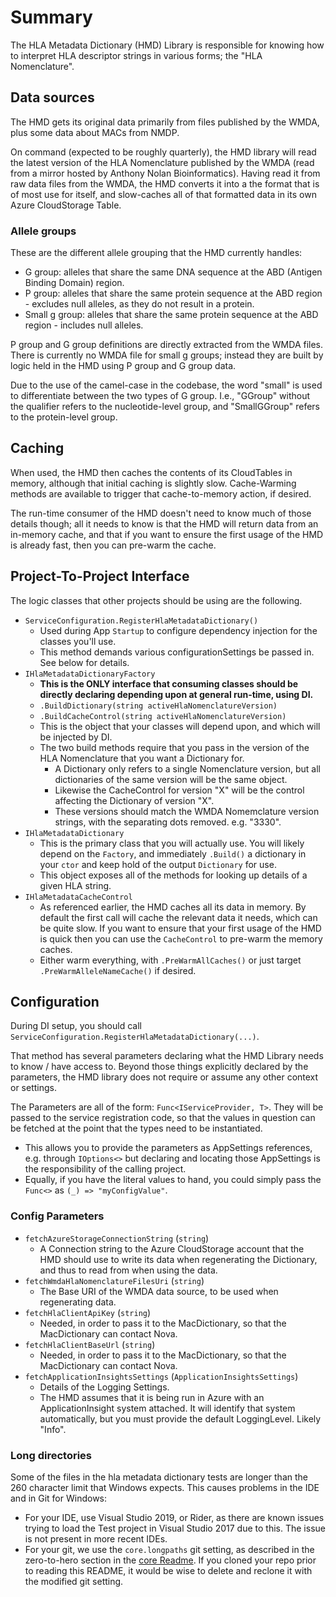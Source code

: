 # Summary

The HLA Metadata Dictionary (HMD) Library is responsible for knowing how to interpret HLA descriptor strings in various forms; the "HLA Nomenclature".

## Data sources
The HMD gets its original data primarily from files published by the WMDA, plus some data about MACs from NMDP.

On command (expected to be roughly quarterly), the HMD library will read the latest version of the HLA Nomenclature published by the WMDA (read from a mirror hosted by Anthony Nolan Bioinformatics). Having read it from raw data files from the WMDA, the HMD converts it into a the format that is of most use for itself, and slow-caches all of that formatted data in its own Azure CloudStorage Table.

### Allele groups
These are the different allele grouping that the HMD currently handles:
- G group: alleles that share the same DNA sequence at the ABD (Antigen Binding Domain) region.
- P group: alleles that share the same protein sequence at the ABD region - excludes null alleles, as they do not result in a protein.
- Small g group: alleles that share the same protein sequence at the ABD region - includes null alleles.

P group and G group definitions are directly extracted from the WMDA files.
There is currently no WMDA file for small g groups; instead they are built by logic held in the HMD using P group and G group data.

Due to the use of the camel-case in the codebase, the word "small" is used to differentiate between the two types of G group.
I.e., "GGroup" without the qualifier refers to the nucleotide-level group, and "SmallGGroup" refers to the protein-level group.

## Caching
When used, the HMD then caches the contents of its CloudTables in memory, although that initial caching is slightly slow. Cache-Warming methods are available to trigger that cache-to-memory action, if desired.

The run-time consumer of the HMD doesn't need to know much of those details though; all it needs to know is that the HMD will return data from an in-memory cache, and that if you want to ensure the first usage of the HMD is already fast, then you can pre-warm the cache.

## Project-To-Project Interface

The logic  classes that other projects should be using are the following.

* `ServiceConfiguration.RegisterHlaMetadataDictionary()`
  * Used during App `Startup` to configure dependency injection for the classes you'll use.
  * This method demands various configurationSettings be passed in. See below for details.
* `IHlaMetadataDictionaryFactory`
  * **This is the ONLY interface that consuming classes should be directly declaring depending upon at general run-time, using DI.**
  * `.BuildDictionary(string activeHlaNomenclatureVersion)`
  * `.BuildCacheControl(string activeHlaNomenclatureVersion)`
  * This is the object that your classes will depend upon, and which will be injected by DI.
  * The two build methods require that you pass in the version of the HLA Nomenclature that you want a Dictionary for.
    * A Dictionary only refers to a single Nomenclature version, but all dictionaries of the same version will be the same object.
    * Likewise the CacheControl for version "X" will be the control affecting the Dictionary of version "X".
    * These versions should match the WMDA Nomemclature version strings, with the separating dots removed. e.g. "3330".
* `IHlaMetadataDictionary`
  * This is the primary class that you will actually use. You will likely depend on the `Factory`, and immediately `.Build()` a dictionary in your `ctor` and keep hold of the output `Dictionary` for use.
  * This object exposes all of the methods for looking up details of a given HLA string.
* `IHlaMetadataCacheControl`
  * As referenced earlier, the HMD caches all its data in memory. By default the first call will cache the relevant data it needs, which can be quite slow. If you want to ensure that your first usage of the HMD is quick then you can use the `CacheControl` to pre-warm the memory caches.
  * Either warm everything, with `.PreWarmAllCaches()` or just target `.PreWarmAlleleNameCache()` if desired.
  
## Configuration

During DI setup, you should call `ServiceConfiguration.RegisterHlaMetadataDictionary(...)`.

That method has several parameters declaring what the HMD Library needs to know / have access to. Beyond those things explicitly declared by the parameters, the HMD library does not require or assume any other context or settings.

The Parameters are all of the form: `Func<IServiceProvider, T>`. They will be passed to the service registration code, so that the values in question can be fetched at the point that the types need to be instantiated.

* This allows you to provide the parameters as AppSettings references, e.g. through `IOptions<>` but declaring and locating those AppSettings is the responsibility of the calling project.
* Equally, if you have the literal values to hand, you could simply pass the `Func<>` as `(_) => "myConfigValue"`.

### Config Parameters

* `fetchAzureStorageConnectionString` (`string`)
  * A Connection string to the Azure CloudStorage account that the HMD should use to write its data when regenerating the Dictionary, and thus to read from when using the data.
* `fetchWmdaHlaNomenclatureFilesUri` (`string`)
  * The Base URI of the WMDA data source, to be used when regenerating data.
* `fetchHlaClientApiKey` (`string`)
  * Needed, in order to pass it to the MacDictionary, so that the MacDictionary can contact Nova.
* `fetchHlaClientBaseUrl` (`string`)
  * Needed, in order to pass it to the MacDictionary, so that the MacDictionary can contact Nova.
* `fetchApplicationInsightsSettings` (`ApplicationInsightsSettings`)
  * Details of the Logging Settings.
  * The HMD assumes that it is being run in Azure with an ApplicationInsight system attached. It will identify that system automatically, but you must provide the default LoggingLevel. Likely "Info".
    
### Long directories

Some of the files in the hla metadata dictionary tests are longer than the 260 character limit that Windows expects. This causes problems in the IDE and in Git for Windows:

- For your IDE, use Visual Studio 2019, or Rider, as there are known issues trying to load the Test project in Visual Studio 2017 due to this. The issue is not present in more recent IDEs.
- For your git, we use the `core.longpaths` git setting, as described in the zero-to-hero section in the [core Readme](README.md). If you cloned your repo prior to reading this README, it would be wise to delete and reclone it with the modified git setting.


